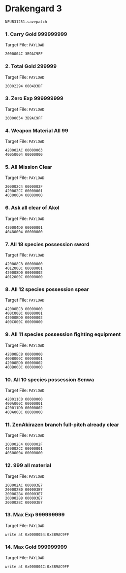 #  Drakengard 3 

`NPUB31251.savepatch`

### 1. Carry Gold 999999999

Target File: `PAYLOAD`

```
2000004C 3B9AC9FF
```

### 2. Total Gold 299999

Target File: `PAYLOAD`

```
20002294 000493DF
```

### 3. Zero Exp 999999999

Target File: `PAYLOAD`

```
20000054 3B9AC9FF
```

### 4. Weapon Material All 99

Target File: `PAYLOAD`

```
420002AC 00000063
40050004 00000000
```

### 5. All Mission Clear

Target File: `PAYLOAD`

```
200002C4 0000002F
420002CC 00000001
40300004 00000000
```

### 6. Ask all clear of Akol

Target File: `PAYLOAD`

```
420004D0 00000001
40480004 00000000
```

### 7. All 18 species possession sword

Target File: `PAYLOAD`

```
420008C8 00000000
4012000C 00000001
420008D0 00000002
4012000C 00000000
```

### 8. All 12 species possession spear

Target File: `PAYLOAD`

```
42000BC8 00000000
400C000C 00000001
42000BD0 00000002
400C000C 00000000
```

### 9. All 11 species possession fighting equipment

Target File: `PAYLOAD`

```
42000EC8 00000000
400B000C 00000001
42000ED0 00000002
400B000C 00000000
```

### 10. All 10 species possession Senwa

Target File: `PAYLOAD`

```
420011C8 00000000
400A000C 00000001
420011D0 00000002
400A000C 00000000
```

### 11. ZenAkirazen branch full-pitch already clear

Target File: `PAYLOAD`

```
200002C4 0000002F
420002CC 00000001
40300004 00000000
```

### 12. 999 all material

Target File: `PAYLOAD`

```
200002AC 000003E7
200002B0 000003E7
200002B4 000003E7
200002B8 000003E7
200002BC 000003E7
```

### 13. Max Exp 999999999

Target File: `PAYLOAD`

```
write at 0x0000054:0x3B9AC9FF
```

### 14. Max Gold 999999999

Target File: `PAYLOAD`

```
write at 0x000004C:0x3B9AC9FF
```

